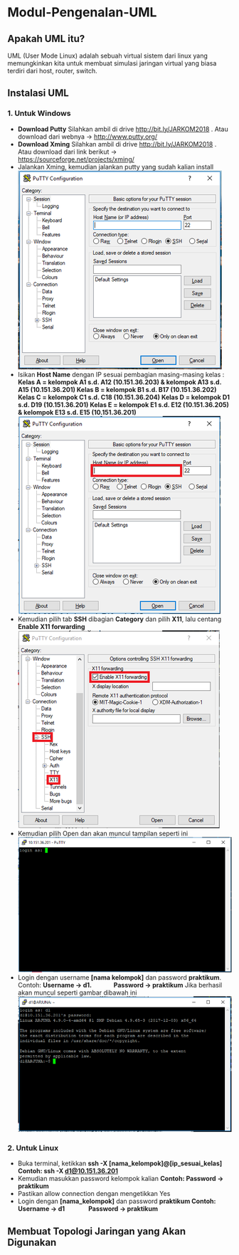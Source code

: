 # Modul-Pengenalan-UML
## Apakah UML itu?
UML (User Mode Linux) adalah sebuah virtual sistem dari linux yang memungkinkan kita untuk membuat simulasi jaringan virtual yang biasa terdiri dari host, router, switch.

## Instalasi UML
### 1. Untuk Windows 
  * **Download Putty**
    Silahkan ambil di drive http://bit.ly/JARKOM2018 . Atau download dari webnya -> http://www.putty.org/
  * **Download Xming**
    Silahkan ambil di drive http://bit.ly/JARKOM2018 . Atau download dari link berikut -> https://sourceforge.net/projects/xming/
  * Jalankan Xming, kemudian jalankan putty yang sudah kalian install
    ![PuTTY](/images/001.PNG)
  * Isikan **Host Name** dengan IP sesuai pembagian masing-masing kelas :
    **Kelas A = kelompok A1 s.d. A12 (10.151.36.203) & kelompok A13 s.d. A15 (10.151.36.201)
    Kelas B = kelompok B1 s.d. B17 (10.151.36.202)
    Kelas C = kelompok C1 s.d. C18 (10.151.36.204)
    Kelas D = kelompok D1 s.d. D19 (10.151.36.201)
    Kelas E = kelompok E1 s.d. E12 (10.151.36.205) & kelompok E13 s.d. E15 (10.151.36.201)**
    ![PuTTY IP](/images/002.PNG)
  * Kemudian pilih tab **SSH** dibagian **Category** dan pilih **X11**, lalu centang **Enable X11 forwarding**
    ![PuTTY X11](/images/003.PNG)
  * Kemudian pilih Open dan akan muncul tampilan seperti ini
    ![PuTTY login](/images/004.PNG)
  * Login dengan username **[nama kelompok]** dan password **praktikum**.
    Contoh: **Username -> d1.
    &nbsp;&nbsp;&nbsp;&nbsp;&nbsp;&nbsp;&nbsp;&nbsp;&nbsp;&nbsp;&nbsp;&nbsp;&nbsp;&nbsp;Password -> praktikum**
    Jika berhasil akan muncul seperti gambar dibawah ini
    ![PuTTY d1](/images/005.PNG)
### 2. Untuk Linux
  * Buka terminal, ketikkan **ssh -X [nama_kelompok]@[ip_sesuai_kelas]
    Contoh: ssh -X d1@10.151.36.201**
  * Kemudian masukkan password kelompok kalian
    **Contoh: Password -> praktikum**
  * Pastikan allow connection dengan mengetikkan Yes
  * Login dengan **[nama_kelompok]** dan password **praktikum
    Contoh: Username -> d1
    &nbsp;&nbsp;&nbsp;&nbsp;&nbsp;&nbsp;&nbsp;&nbsp;&nbsp;&nbsp;&nbsp;&nbsp;&nbsp;&nbsp;&nbsp;Password -> praktikum**
## Membuat Topologi Jaringan yang Akan Digunakan